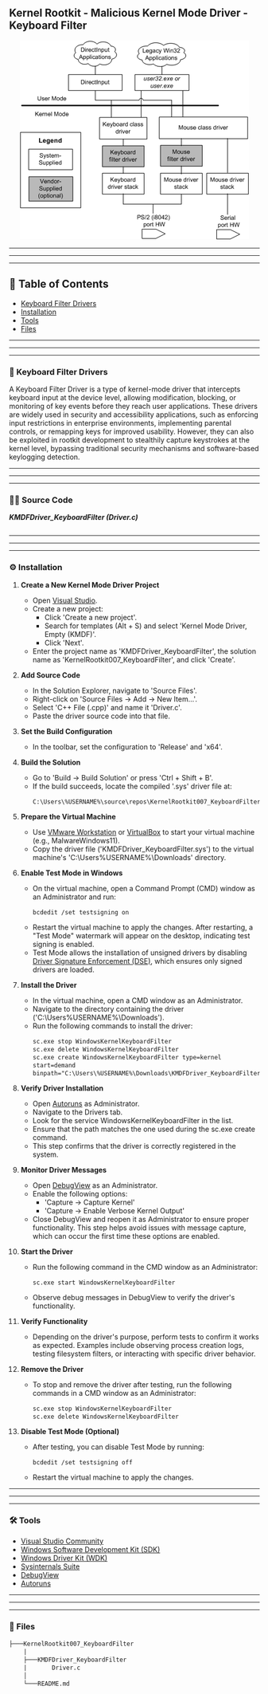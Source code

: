 ## Kernel Rootkit - Malicious Kernel Mode Driver - Keyboard Filter

<p align="center">
	<img src="../../Images/Illustrations/Kernel_Rootkit_KeyboardFilter.png">
</p>


---
---
---


## 📑 Table of Contents

* [Keyboard Filter Drivers](#overview)
* [Installation](#installation)
* [Tools](#Tools)
* [Files](#Files)


---
---
---


<div id='overview'/>

### 🧐 Keyboard Filter Drivers

A Keyboard Filter Driver is a type of kernel-mode driver that intercepts keyboard input at the device level, allowing modification, blocking, or monitoring of key events before they reach user applications. These drivers are widely used in security and accessibility applications, such as enforcing input restrictions in enterprise environments, implementing parental controls, or remapping keys for improved usability. However, they can also be exploited in rootkit development to stealthily capture keystrokes at the kernel level, bypassing traditional security mechanisms and software-based keylogging detection.


---
---
---


<div id='source-code'/>

### 👨‍💻 Source Code

_**KMDFDriver_KeyboardFilter (Driver.c)**_
```

```


---
---
---


<div id='installation'/>

### ⚙️ Installation

1. **Create a New Kernel Mode Driver Project**
	- Open [Visual Studio](https://visualstudio.microsoft.com/vs/community/).
	- Create a new project: 
		- Click 'Create a new project'.
		- Search for templates (Alt + S) and select 'Kernel Mode Driver, Empty (KMDF)'.
		- Click 'Next'.
	- Enter the project name as 'KMDFDriver_KeyboardFilter', the solution name as 'KernelRootkit007_KeyboardFilter', and click 'Create'.

2. **Add Source Code**
	- In the Solution Explorer, navigate to 'Source Files'.
	- Right-click on 'Source Files -> Add -> New Item...'.
	- Select 'C++ File (.cpp)' and name it 'Driver.c'.
	- Paste the driver source code into that file.

3. **Set the Build Configuration**
	- In the toolbar, set the configuration to 'Release' and 'x64'.

4. **Build the Solution**
	- Go to 'Build -> Build Solution' or press 'Ctrl + Shift + B'.
	- If the build succeeds, locate the compiled '.sys' driver file at:
		```
		C:\Users\%USERNAME%\source\repos\KernelRootkit007_KeyboardFilter\x64\Release\KMDFDriver_KeyboardFilter.sys
		```

5. **Prepare the Virtual Machine**
	- Use [VMware Workstation](https://www.vmware.com/products/desktop-hypervisor/workstation-and-fusion) or [VirtualBox](https://www.virtualbox.org/) to start your virtual machine (e.g., MalwareWindows11).
	- Copy the driver file ('KMDFDriver_KeyboardFilter.sys') to the virtual machine's 'C:\Users\%USERNAME%\Downloads\' directory.

6. **Enable Test Mode in Windows**
	- On the virtual machine, open a Command Prompt (CMD) window as an Administrator and run:
		```
		bcdedit /set testsigning on
		```
	- Restart the virtual machine to apply the changes. After restarting, a "Test Mode" watermark will appear on the desktop, indicating test signing is enabled.
	- Test Mode allows the installation of unsigned drivers by disabling [Driver Signature Enforcement (DSE)](https://learn.microsoft.com/en-us/windows-hardware/drivers/install/driver-signing), which ensures only signed drivers are loaded.

7. **Install the Driver**
	- In the virtual machine, open a CMD window as an Administrator.
	- Navigate to the directory containing the driver ('C:\Users\%USERNAME%\Downloads\').
	- Run the following commands to install the driver:
		```
		sc.exe stop WindowsKernelKeyboardFilter
		sc.exe delete WindowsKernelKeyboardFilter
		sc.exe create WindowsKernelKeyboardFilter type=kernel start=demand binpath="C:\Users\%USERNAME%\Downloads\KMDFDriver_KeyboardFilter.sys"
		```

8. **Verify Driver Installation**
	- Open [Autoruns](https://learn.microsoft.com/en-us/sysinternals/downloads/autoruns) as Administrator.
	- Navigate to the Drivers tab.
	- Look for the service WindowsKernelKeyboardFilter in the list.
	- Ensure that the path matches the one used during the sc.exe create command.
	- This step confirms that the driver is correctly registered in the system.

9. **Monitor Driver Messages**
	- Open [DebugView](https://docs.microsoft.com/en-us/sysinternals/downloads/debugview) as an Administrator.
	- Enable the following options:
		- 'Capture -> Capture Kernel'
		- 'Capture -> Enable Verbose Kernel Output'
	- Close DebugView and reopen it as Administrator to ensure proper functionality. This step helps avoid issues with message capture, which can occur the first time these options are enabled.

10. **Start the Driver**
	- Run the following command in the CMD window as an Administrator:
		```
		sc.exe start WindowsKernelKeyboardFilter
		```
	- Observe debug messages in DebugView to verify the driver's functionality.

11. **Verify Functionality**
	- Depending on the driver's purpose, perform tests to confirm it works as expected. Examples include observing process creation logs, testing filesystem filters, or interacting with specific driver behavior.

12. **Remove the Driver**
	- To stop and remove the driver after testing, run the following commands in a CMD window as an Administrator:
		```
		sc.exe stop WindowsKernelKeyboardFilter
		sc.exe delete WindowsKernelKeyboardFilter
		```

13. **Disable Test Mode (Optional)**
	- After testing, you can disable Test Mode by running:
		```
		bcdedit /set testsigning off
		```
	- Restart the virtual machine to apply the changes.


---
---
---


<div id='tools'/>

### 🛠️ Tools

* [Visual Studio Community](https://visualstudio.microsoft.com/vs/community/)
* [Windows Software Development Kit (SDK)](https://developer.microsoft.com/en-us/windows/downloads/windows-sdk/)
* [Windows Driver Kit (WDK)](https://learn.microsoft.com/en-us/windows-hardware/drivers/download-the-wdk)
* [Sysinternals Suite](https://learn.microsoft.com/en-us/sysinternals/downloads/sysinternals-suite)
* [DebugView](https://learn.microsoft.com/en-us/sysinternals/downloads/debugview)
* [Autoruns](https://learn.microsoft.com/en-us/sysinternals/downloads/autoruns)


---
---
---


<div id='files'/>

### 📂 Files

```
├───KernelRootkit007_KeyboardFilter
	|
	├───KMDFDriver_KeyboardFilter
	|		Driver.c
	│
	└───README.md
```

